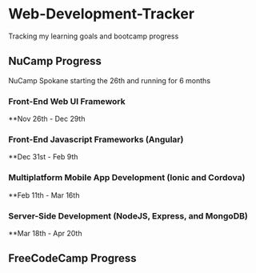 # Web-Development-Tracker
Tracking my learning goals and bootcamp progress

## **NuCamp Progress**
NuCamp Spokane starting the 26th and running for 6 months
### Front-End Web UI Framework 
**Nov 26th - Dec 29th

### Front-End Javascript Frameworks (Angular) 
**Dec 31st - Feb 9th

### Multiplatform Mobile App Development (Ionic and Cordova)
**Feb 11th - Mar 16th

### Server-Side Development (NodeJS, Express, and MongoDB)
**Mar 18th - Apr 20th


## **FreeCodeCamp Progress**
